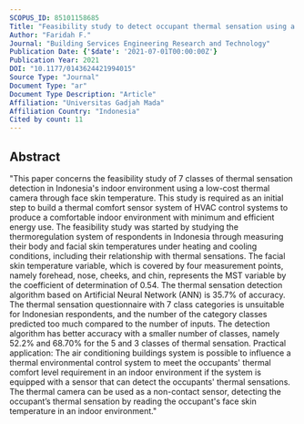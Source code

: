 ```yaml
---
SCOPUS_ID: 85101158685
Title: "Feasibility study to detect occupant thermal sensation using a low-cost thermal camera for indoor environments in Indonesia"
Author: "Faridah F."
Journal: "Building Services Engineering Research and Technology"
Publication Date: {'$date': '2021-07-01T00:00:00Z'}
Publication Year: 2021
DOI: "10.1177/0143624421994015"
Source Type: "Journal"
Document Type: "ar"
Document Type Description: "Article"
Affiliation: "Universitas Gadjah Mada"
Affiliation Country: "Indonesia"
Cited by count: 11
---
```


## Abstract
"This paper concerns the feasibility study of 7 classes of thermal sensation detection in Indonesia's indoor environment using a low-cost thermal camera through face skin temperature. This study is required as an initial step to build a thermal comfort sensor system of HVAC control systems to produce a comfortable indoor environment with minimum and efficient energy use. The feasibility study was started by studying the thermoregulation system of respondents in Indonesia through measuring their body and facial skin temperatures under heating and cooling conditions, including their relationship with thermal sensations. The facial skin temperature variable, which is covered by four measurement points, namely forehead, nose, cheeks, and chin, represents the MST variable by the coefficient of determination of 0.54. The thermal sensation detection algorithm based on Artificial Neural Network (ANN) is 35.7% of accuracy. The thermal sensation questionnaire with 7 class categories is unsuitable for Indonesian respondents, and the number of the category classes predicted too much compared to the number of inputs. The detection algorithm has better accuracy with a smaller number of classes, namely 52.2% and 68.70% for the 5 and 3 classes of thermal sensation. Practical application: The air conditioning buildings system is possible to influence a thermal environmental control system to meet the occupants' thermal comfort level requirement in an indoor environment if the system is equipped with a sensor that can detect the occupants' thermal sensations. The thermal camera can be used as a non-contact sensor, detecting the occupant’s thermal sensation by reading the occupant's face skin temperature in an indoor environment."
